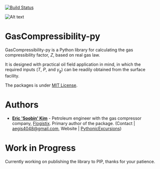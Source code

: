 [![Build Status](https://app.travis-ci.com/aegis4048/GasCompressibiltiy-py.svg?branch=master)](https://app.travis-ci.com/aegis4048/GasCompressibiltiy-py)

<img src="https://raw.githubusercontent.com/aegis4048/GasCompressibiltiy-py/master/misc/intro_image.png" alt="Alt text" title="Optional title">

# GasCompressibility-py
GasCompressibility-py is a Python library for calculating the gas compressibility factor, $`Z`$, based on real gas law. 

It is designed with practical oil field application in mind, in which the required inputs ($`T`$, $`P`$, and $`\gamma_{g}`$) can be readily obtained from the surface facility. 

The packages is under [MIT License](https://github.com/aegis4048/GasCompressibiltiy-py/blob/main/LICENSE).


# Authors

* __[Eric 'Soobin' Kim](https://github.com/aegis4048)__ - Petroleum engineer with the gas compressor company, [Flogistix](https://flogistix.com/). Primary author of the package. (Contact | aegis4048@gmail.com, Website | [PythonicExcursions](https://aegis4048.github.io/))

# Work in Progress
Currently working on publishing the library to PIP, thanks for your patience.

